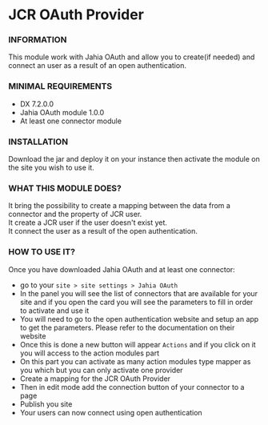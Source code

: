 # JCR OAuth Provider

### INFORMATION
This module work with Jahia OAuth and allow you to create(if needed) and connect an user as a result of an open authentication.

### MINIMAL REQUIREMENTS
* DX 7.2.0.0
* Jahia OAuth module 1.0.0
* At least one connector module

### INSTALLATION
Download the jar and deploy it on your instance then activate the module on the site you wish to use it.

### WHAT THIS MODULE DOES?
It bring the possibility to create a mapping between the data from a connector and the property of JCR user.  
It create a JCR user if the user doesn't exist yet.  
It connect the user as a result of the open authentication.

### HOW TO USE IT?
Once you have downloaded Jahia OAuth and at least one connector:
* go to your `site > site settings > Jahia OAuth`
* In the panel you will see the list of connectors that are available for your site and if you open the card you will see the parameters to fill in order to activate and use it
* You will need to go to the open authentication website and setup an app to get the parameters. Please refer to the documentation on their website
* Once this is done a new button will appear `Actions` and if you click on it you will access to the action modules part
* On this part you can activate as many action modules type mapper as you which but you can only activate one provider
* Create a mapping for the JCR OAuth Provider
* Then in edit mode add the connection button of your connector to a page  
* Publish you site
* Your users can now connect using open authentication
